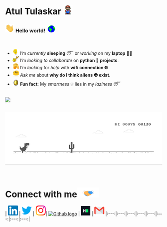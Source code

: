 # Atul Tulaskar&nbsp;<img src="https://github.com/tulaskaratul/tulaskaratul/blob/master/Assets/Mario_Hello_Big.gif" width="30px">

### <img src="https://github.com/tulaskaratul/tulaskaratul/blob/master/Assets/Hi.gif" width="29px"> **Hello world!** &nbsp;<img src="https://github.com/tulaskaratul/tulaskaratul/blob/master/Assets/Earth.gif" width="24px">

<br>

- <img alt="GIF" src="https://github.com/tulaskaratul/tulaskaratul/blob/master/Assets/wave.gif" width="20px" /> I’m *currently* **sleeping** 😴 or *working* on my **laptop** 👨‍💻
- <img alt="GIF" src="https://github.com/tulaskaratul/tulaskaratul/blob/master/Assets/headbang.gif" width="20px" /> I’m *looking to collaborate* on **python 🐍 projects**.
- <img alt="GIF" src="https://github.com/tulaskaratul/tulaskaratul/blob/master/Assets/hmm.gif" width="20px" /> I’m *looking* for *help* with **wifi connection 🌐**
- <img alt="GIF" src="https://github.com/tulaskaratul/tulaskaratul/blob/master/Assets/happy.gif" width="20px" /> *Ask me* about **why do I think aliens 👽 exist.**
- <img alt="GIF" src="https://github.com/tulaskaratul/tulaskaratul/blob/master/Assets/coin.gif" width="20px" /> **Fun fact:** My *smartness* 💡 lies in my *laziness* 😴

<br>

<a href="https://github.com/tulaskaratul">
  <img align="center" src="https://github-readme-stats.vercel.app/api/top-langs/?username=tulaskaratul&theme=dark&hide_langs_below=1" />
</a>

<br>
<br>


![Dino](https://github.com/tulaskaratul/tulaskaratul/blob/master/Assets/dino.gif)

<br>

# Connect with me<img src="https://github.com/tulaskaratul/tulaskaratul/blob/master/Assets/Handshake.gif" height="32px">


| [<img src="https://github.com/tulaskaratul/tulaskaratul/blob/master/Assets/Linkedin.svg" alt="Linkedin Logo" width="32">](https://in.linkedin.com/in/tulaskaratul) | [<img src="https://github.com/tulaskaratul/tulaskaratul/blob/master/Assets/Twitter.svg" alt="Twitter Logo" width="32">](https://twitter.com/AtulTulaskar8) | [<img src="https://github.com/tulaskaratul/tulaskaratul/blob/master/Assets/Instagram.svg" alt="instagram logo" width="32">](https://www.instagram.com/tulaskaratul/)| [<img src="https://cdn.svgporn.com/logos/github-icon.svg" alt="Github logo" width="34">](https://github.com/tulaskaratul) | [<img src="https://github.com/tulaskaratul/tulaskaratul/blob/master/Assets/HackerRank.svg" alt="HackerRank Logo" width="30">](https://www.hackerrank.com/) | [<img src="https://github.com/tulaskaratul/tulaskaratul/blob/master/Assets/Gmail.svg" alt="Gmail logo" height="32">](mailto:tulaskaratul@gmail.com)
|:---:|:---:|:---:|:---:|:---:|:---:|:---:|:---:|
